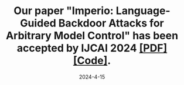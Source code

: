 ---
title: 'Our paper "Imperio: Language-Guided Backdoor Attacks for Arbitrary Model Control" has been accepted by IJCAI 2024 [[PDF]](https://arxiv.org/pdf/2401.01085.pdf) [[Code]](https://khchow.com/Imperio).'
date: 2024-4-15
---